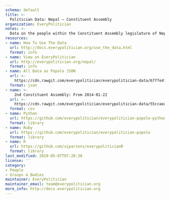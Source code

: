 ```yaml
---
schema: default
title: >-
  Politician Data: Nepal — Constituent Assembly
organization: EveryPolitician
notes: >-
  Data on the people within the Constituent Assembly legislature of Nepal.
resources:
- name: How To Use The Data
  url: http://docs.everypolitician.org/use_the_data.html
  format: info
- name: View on EveryPolitician
  url: http://everypolitician.org/nepal/
  format: info
- name: All Data as Popolo JSON
  url: >-
    https://cdn.rawgit.com/everypolitician/everypolitician-data/67ffe4f62d0d52d94d2b2bbc9d74d9ba9642009c/data/Nepal/Assembly/ep-popolo-v1.0.json
  format: json
- name: >-
    2nd Constituent Assembly: From 2014-01-22
  url: >-
    https://cdn.rawgit.com/everypolitician/everypolitician-data/55ccaea0d92a00dd21a1424a50e8f8dc99780a14/data/Nepal/Assembly/term-ca2.csv
  format: csv
- name: Python
  url: https://github.com/everypolitician/everypolitician-popolo-python
  format: library
- name: Ruby
  url: https://github.com/everypolitician/everypolitician-popolo
  format: library
- name: R
  url: https://github.com/ajparsons/everypoliticianR
  format: library
last_modified: 2019-05-07T07:28:38
license: ''
category:
- People
- Groups & Bodies
maintainer: EveryPolitician
maintainer_email: team@everypolitician.org
more_info: http://docs.everypolitician.org
---
```

